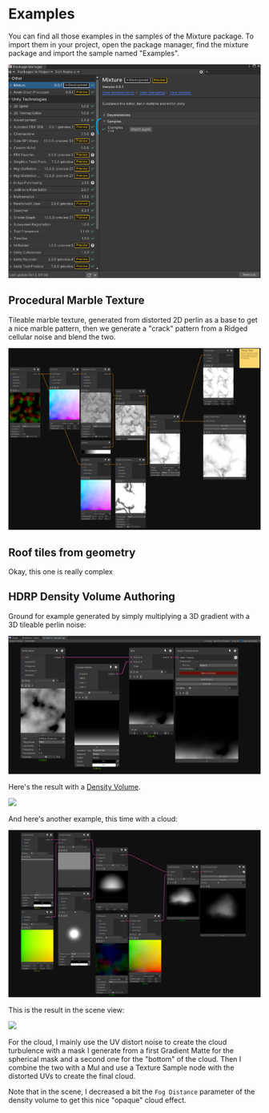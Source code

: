 # Examples

You can find all those examples in the samples of the Mixture package. To import them in your project, open the package manager, find the mixture package and import the sample named "Examples".

![](Images/2020-10-02-00-01-01.png)

## Procedural Marble Texture

Tileable marble texture, generated from distorted 2D perlin as a base to get a nice marble pattern, then we generate a "crack" pattern from a Ridged cellular noise and blend the two.

![](Images/2020-09-26-19-49-36.png)

## Roof tiles from geometry

Okay, this one is really complex

## HDRP Density Volume Authoring

Ground for example generated by simply multiplying a 3D gradient with a 3D tileable perlin noise:

![](Images/2020-10-01-23-51-55.png)

Here's the result with a [Density Volume](https://docs.unity3d.com/Packages/com.unity.render-pipelines.high-definition@latest/index.html?subfolder=/manual/Density-Volume.html).

![](Images/GroundFog.gif)

And here's another example, this time with a cloud:

![](Images/2020-10-09-01-05-40.png)

This is the result in the scene view:

![](Images/CloudVolume.gif)

For the cloud, I mainly use the UV distort noise to create the cloud turbulence with a mask I generate from a first Gradient Matte for the spherical mask and a second one for the "bottom" of the cloud. Then I combine the two with a Mul and use a Texture Sample node with the distorted UVs to create the final cloud.

Note that in the scene, I decreased a bit the `Fog Distance` parameter of the density volume to get this nice "opaque" cloud effect.